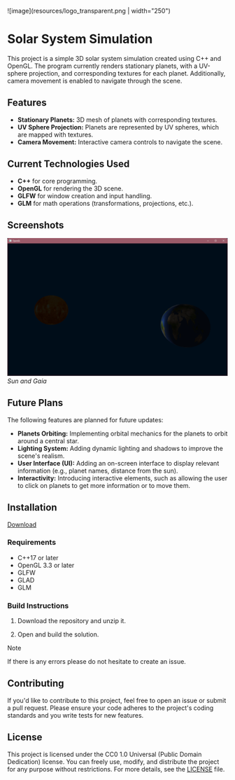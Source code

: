 ![image](resources/logo_transparent.png | width="250")

# Solar System Simulation

This project is a simple 3D solar system simulation created using C++ and OpenGL. The program currently renders stationary planets, with a UV-sphere projection, and corresponding textures for each planet. Additionally, camera movement is enabled to navigate through the scene.

## Features

- **Stationary Planets:** 3D mesh of planets with corresponding textures.
- **UV Sphere Projection:** Planets are represented by UV spheres, which are mapped with textures.
- **Camera Movement:** Interactive camera controls to navigate the scene.

## Current Technologies Used

- **C++** for core programming.
- **OpenGL** for rendering the 3D scene.
- **GLFW** for window creation and input handling.
- **GLM** for math operations (transformations, projections, etc.).

## Screenshots

![Planets Scene](resources/main.png)  
*Sun and Gaia*

## Future Plans

The following features are planned for future updates:

- **Planets Orbiting:** Implementing orbital mechanics for the planets to orbit around a central star.
- **Lighting System:** Adding dynamic lighting and shadows to improve the scene's realism.
- **User Interface (UI):** Adding an on-screen interface to display relevant information (e.g., planet names, distance from the sun).
- **Interactivity:** Introducing interactive elements, such as allowing the user to click on planets to get more information or to move them.

## Installation
[Download](releases)

### Requirements

- C++17 or later
- OpenGL 3.3 or later
- GLFW
- GLAD
- GLM

### Build Instructions

1. Download the repository and unzip it.

2. Open and build the solution.

> [!NOTE]
> If there is any errors please do not hesitate to create an issue.

## Contributing
If you'd like to contribute to this project, feel free to open an issue or submit a pull request. Please ensure your code adheres to the project's coding standards and you write tests for new features.

## License
This project is licensed under the CC0 1.0 Universal (Public Domain Dedication) license. You can freely use, modify, and distribute the project for any purpose without restrictions. For more details, see the [LICENSE](LICENSE) file.
